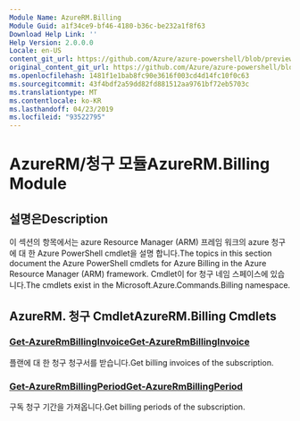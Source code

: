 ```yaml
---
Module Name: AzureRM.Billing
Module Guid: a1f34ce9-bf46-4180-b36c-be232a1f8f63
Download Help Link: ''
Help Version: 2.0.0.0
Locale: en-US
content_git_url: https://github.com/Azure/azure-powershell/blob/preview/src/ResourceManager/Billing/Commands.Billing/help/AzureRM.Billing.md
original_content_git_url: https://github.com/Azure/azure-powershell/blob/preview/src/ResourceManager/Billing/Commands.Billing/help/AzureRM.Billing.md
ms.openlocfilehash: 1481f1e1bab8fc90e3616f003cd4d14fc10f0c63
ms.sourcegitcommit: 43f4bdf2a59dd82fd881512aa9761bf72eb5703c
ms.translationtype: MT
ms.contentlocale: ko-KR
ms.lasthandoff: 04/23/2019
ms.locfileid: "93522795"
---
```

# <span data-ttu-id="b0fda-101">AzureRM/청구 모듈</span><span class="sxs-lookup"><span data-stu-id="b0fda-101">AzureRM.Billing Module</span></span>
## <span data-ttu-id="b0fda-102">설명은</span><span class="sxs-lookup"><span data-stu-id="b0fda-102">Description</span></span>
<span data-ttu-id="b0fda-103">이 섹션의 항목에서는 azure Resource Manager (ARM) 프레임 워크의 azure 청구에 대 한 Azure PowerShell cmdlet을 설명 합니다.</span><span class="sxs-lookup"><span data-stu-id="b0fda-103">The topics in this section document the Azure PowerShell cmdlets for Azure Billing in the Azure Resource Manager (ARM) framework.</span></span> <span data-ttu-id="b0fda-104">Cmdlet이 for 청구 네임 스페이스에 있습니다.</span><span class="sxs-lookup"><span data-stu-id="b0fda-104">The cmdlets exist in the Microsoft.Azure.Commands.Billing namespace.</span></span>

## <span data-ttu-id="b0fda-105">AzureRM. 청구 Cmdlet</span><span class="sxs-lookup"><span data-stu-id="b0fda-105">AzureRM.Billing Cmdlets</span></span>
### [<span data-ttu-id="b0fda-106">Get-AzureRmBillingInvoice</span><span class="sxs-lookup"><span data-stu-id="b0fda-106">Get-AzureRmBillingInvoice</span></span>](Get-AzureRmBillingInvoice.md)
<span data-ttu-id="b0fda-107">플랜에 대 한 청구 청구서를 받습니다.</span><span class="sxs-lookup"><span data-stu-id="b0fda-107">Get billing invoices of the subscription.</span></span>

### [<span data-ttu-id="b0fda-108">Get-AzureRmBillingPeriod</span><span class="sxs-lookup"><span data-stu-id="b0fda-108">Get-AzureRmBillingPeriod</span></span>](Get-AzureRmBillingPeriod.md)
<span data-ttu-id="b0fda-109">구독 청구 기간을 가져옵니다.</span><span class="sxs-lookup"><span data-stu-id="b0fda-109">Get billing periods of the subscription.</span></span>

